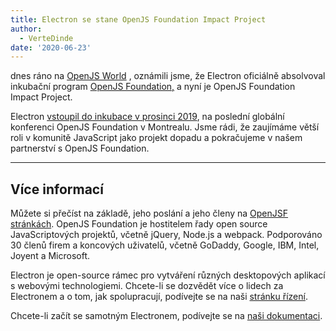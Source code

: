 ```yaml
---
title: Electron se stane OpenJS Foundation Impact Project
author:
  - VerteDinde
date: '2020-06-23'
---
```


dnes ráno na [OpenJS World](https://events.linuxfoundation.org/openjs-world/) , oznámili jsme, že Electron oficiálně absolvoval inkubační program [OpenJS Foundation,](https://openjsf.org/) a nyní je OpenJS Foundation Impact Project.

Electron [vstoupil do inkubace v prosinci 2019](https://openjsf.org/blog/2019/12/11/electron-joins-the-openjs-foundation/), na poslední globální konferenci OpenJS Foundation v Montrealu. Jsme rádi, že zaujímáme větší roli v komunitě JavaScript jako projekt dopadu a pokračujeme v našem partnerství s OpenJS Foundation.

---

## Více informací

Můžete si přečíst na základě, jeho poslání a jeho členy na [OpenJSF stránkách](https://www.notion.so/Electron-joins-the-OpenJS-Foundation-d898f12480874e56abe78f29b041fb91#0801fd7e9fa340afbcdce0510ba05f8a). OpenJS Foundation je hostitelem řady open source JavaScriptových projektů, včetně jQuery, Node.js a webpack. Podporováno 30 členů firem a koncových uživatelů, včetně GoDaddy, Google, IBM, Intel, Joyent a Microsoft.

Electron je open-source rámec pro vytváření různých desktopových aplikací s webovými technologiemi. Chcete-li se dozvědět více o lidech za Electronem a o tom, jak spolupracují, podívejte se na naši [stránku řízení](https://electronjs.org/governance).

Chcete-li začít se samotným Electronem, podívejte se na [naši dokumentaci](https://electronjs.org/docs).
